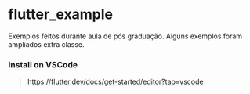 # flutter_example

Exemplos feitos durante aula de pós graduação. Alguns exemplos foram ampliados extra classe.


### Install on VSCode
> https://flutter.dev/docs/get-started/editor?tab=vscode